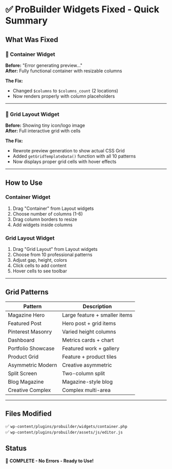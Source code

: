 # ✅ ProBuilder Widgets Fixed - Quick Summary

## What Was Fixed

### 🔧 Container Widget
**Before:** "Error generating preview..."  
**After:** Fully functional container with resizable columns

**The Fix:**
- Changed `$columns` to `$columns_count` (2 locations)
- Now renders properly with column placeholders

---

### 🎨 Grid Layout Widget
**Before:** Showing tiny icon/logo image  
**After:** Full interactive grid with cells

**The Fix:**
- Rewrote preview generation to show actual CSS Grid
- Added `getGridTemplateData()` function with all 10 patterns
- Now displays proper grid cells with hover effects

---

## How to Use

### Container Widget
1. Drag "Container" from Layout widgets
2. Choose number of columns (1-6)
3. Drag column borders to resize
4. Add widgets inside columns

### Grid Layout Widget
1. Drag "Grid Layout" from Layout widgets
2. Choose from 10 professional patterns
3. Adjust gap, height, colors
4. Click cells to add content
5. Hover cells to see toolbar

---

## Grid Patterns

| Pattern | Description |
|---------|-------------|
| Magazine Hero | Large feature + smaller items |
| Featured Post | Hero post + grid items |
| Pinterest Masonry | Varied height columns |
| Dashboard | Metrics cards + chart |
| Portfolio Showcase | Featured work + gallery |
| Product Grid | Feature + product tiles |
| Asymmetric Modern | Creative asymmetric |
| Split Screen | Two-column split |
| Blog Magazine | Magazine-style blog |
| Creative Complex | Complex multi-area |

---

## Files Modified

✅ `wp-content/plugins/probuilder/widgets/container.php`  
✅ `wp-content/plugins/probuilder/assets/js/editor.js`

## Status

🎉 **COMPLETE - No Errors - Ready to Use!**

